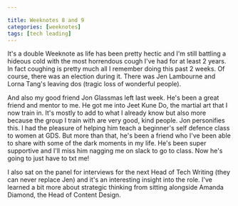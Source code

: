 ```yaml
---

title: Weeknotes 8 and 9
categories: [weeknotes]
tags: [tech leading]
---
```


It's a double Weeknote as life has been pretty hectic and I'm still battling a hideous cold with the most horrendous cough I've had for at least 2 years. In fact coughing is pretty much all I remember doing this past 2 weeks. Of course, there was an election during it. There was Jen Lambourne and Lorna Tang's leaving dos (tragic loss of wonderful people).

And also my good friend Jon Glassmas left last week. He's been a great friend and mentor to me. He got me into Jeet Kune Do, the martial art that I now train in. It's mostly to add to what I already know but also more because the group I train with are very good, kind people. Jon personifies this. I had the pleasure of helping him teach a beginner's self defence class to women at GDS. But more than that, he's been a friend who I've been able to share with some of the dark moments in my life. He's been super supportive and I'll miss him nagging me on slack to go to class. Now he's going to just have to txt me!

I also sat on the panel for interviews for the next Head of Tech Writing (they can never replace Jen) and it's an interesting insight into the role. I've learned a bit more about strategic thinking from sitting alongside Amanda Diamond, the Head of Content Design.
